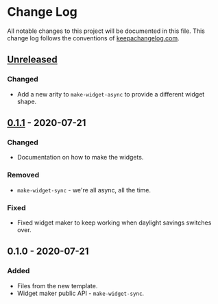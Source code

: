 # Change Log
All notable changes to this project will be documented in this file. This change log follows the conventions of [keepachangelog.com](http://keepachangelog.com/).

## [Unreleased]
### Changed
- Add a new arity to `make-widget-async` to provide a different widget shape.

## [0.1.1] - 2020-07-21
### Changed
- Documentation on how to make the widgets.

### Removed
- `make-widget-sync` - we're all async, all the time.

### Fixed
- Fixed widget maker to keep working when daylight savings switches over.

## 0.1.0 - 2020-07-21
### Added
- Files from the new template.
- Widget maker public API - `make-widget-sync`.

[Unreleased]: https://github.com/your-name/anime-tracker/compare/0.1.1...HEAD
[0.1.1]: https://github.com/your-name/anime-tracker/compare/0.1.0...0.1.1
